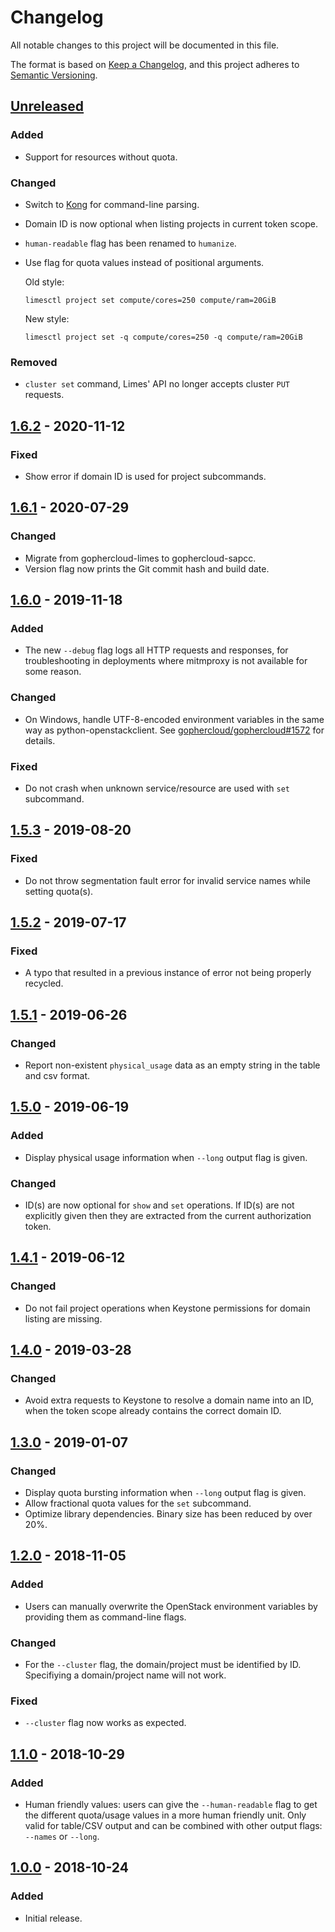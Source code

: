 # Changelog

All notable changes to this project will be documented in this file.

The format is based on [Keep a Changelog](https://keepachangelog.com/en/1.0.0/),
and this project adheres to [Semantic Versioning](https://semver.org/spec/v2.0.0.html).

## [Unreleased]

### Added

- Support for resources without quota.

### Changed

- Switch to [Kong](https://github.com/alecthomas/kong) for command-line
  parsing.
- Domain ID is now optional when listing projects in current token scope.
- `human-readable` flag has been renamed to `humanize`.
- Use flag for quota values instead of positional arguments.

  Old style:

  ```
  limesctl project set compute/cores=250 compute/ram=20GiB
  ```

  New style:

  ```
  limesctl project set -q compute/cores=250 -q compute/ram=20GiB
  ```

### Removed

- `cluster set` command, Limes' API no longer accepts cluster `PUT` requests.

## [1.6.2] - 2020-11-12

### Fixed

- Show error if domain ID is used for project subcommands.

## [1.6.1] - 2020-07-29

### Changed

- Migrate from gophercloud-limes to gophercloud-sapcc.
- Version flag now prints the Git commit hash and build date.

## [1.6.0] - 2019-11-18

### Added

- The new `--debug` flag logs all HTTP requests and responses, for
  troubleshooting in deployments where mitmproxy is not available for some
  reason.

### Changed

- On Windows, handle UTF-8-encoded environment variables in the same way as
  python-openstackclient. See
  [gophercloud/gophercloud#1572](https://github.com/gophercloud/gophercloud/issues/1572)
  for details.

### Fixed

- Do not crash when unknown service/resource are used with `set` subcommand.

## [1.5.3] - 2019-08-20

### Fixed

- Do not throw segmentation fault error for invalid service names while setting
  quota(s).

## [1.5.2] - 2019-07-17

### Fixed

- A typo that resulted in a previous instance of error not being properly
  recycled.

## [1.5.1] - 2019-06-26

### Changed

- Report non-existent `physical_usage` data as an empty string in the table and
  csv format.

## [1.5.0] - 2019-06-19

### Added

- Display physical usage information when `--long` output flag is given.

### Changed

- ID(s) are now optional for `show` and `set` operations. If ID(s) are not
  explicitly given then they are extracted from the current authorization
  token.

## [1.4.1] - 2019-06-12

### Changed

- Do not fail project operations when Keystone permissions for domain listing
  are missing.

## [1.4.0] - 2019-03-28

### Changed

- Avoid extra requests to Keystone to resolve a domain name into an ID, when
  the token scope already contains the correct domain ID.

## [1.3.0] - 2019-01-07

### Changed

- Display quota bursting information when `--long` output flag is given.
- Allow fractional quota values for the `set` subcommand.
- Optimize library dependencies. Binary size has been reduced by over 20%.

## [1.2.0] - 2018-11-05

### Added

- Users can manually overwrite the OpenStack environment variables by providing
  them as command-line flags.

### Changed

- For the `--cluster` flag, the domain/project must be identified by ID.
  Specifiying a domain/project name will not work.

### Fixed

- `--cluster` flag now works as expected.

## [1.1.0] - 2018-10-29

### Added

- Human friendly values: users can give the `--human-readable` flag to get the
  different quota/usage values in a more human friendly unit. Only valid for
  table/CSV output and can be combined with other output flags: `--names` or
  `--long`.

## [1.0.0] - 2018-10-24

### Added

- Initial release.

[unreleased]: https://github.com/sapcc/limesctl/compare/v1.6.2...HEAD
[1.6.2]: https://github.com/sapcc/limesctl/compare/v1.6.1...v1.6.2
[1.6.1]: https://github.com/sapcc/limesctl/compare/v1.6.0...v1.6.1
[1.6.0]: https://github.com/sapcc/limesctl/compare/v1.5.3...v1.6.0
[1.5.3]: https://github.com/sapcc/limesctl/compare/v1.5.2...v1.5.3
[1.5.2]: https://github.com/sapcc/limesctl/compare/v1.5.1...v1.5.2
[1.5.1]: https://github.com/sapcc/limesctl/compare/v1.5.0...v1.5.1
[1.5.0]: https://github.com/sapcc/limesctl/compare/v1.4.1...v1.5.0
[1.4.1]: https://github.com/sapcc/limesctl/compare/v1.4.0...v1.4.1
[1.4.0]: https://github.com/sapcc/limesctl/compare/v1.3.0...v1.4.0
[1.3.0]: https://github.com/sapcc/limesctl/compare/v1.2.0...v1.3.0
[1.2.0]: https://github.com/sapcc/limesctl/compare/v1.1.0...v1.2.0
[1.1.0]: https://github.com/sapcc/limesctl/compare/v1.0.0...v1.1.0
[1.0.0]: https://github.com/sapcc/limesctl/releases/tag/v1.0.0
